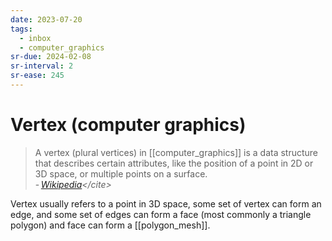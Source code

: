 ```yaml
---
date: 2023-07-20
tags:
  - inbox
  - computer_graphics
sr-due: 2024-02-08
sr-interval: 2
sr-ease: 245
---
```


# Vertex (computer graphics)

> A vertex (plural vertices) in [[computer_graphics]] is a data structure that
> describes certain attributes, like the position of a point in 2D or 3D space,
> or multiple points on a surface.\
> - <cite>[Wikipedia](https://en.wikipedia.org/wiki/Vertex_(computer_graphics))</cite>

Vertex usually refers to a point in 3D space, some set of vertex can form an
edge, and some set of edges can form a face (most commonly a triangle polygon)
and face can form a [[polygon_mesh]].